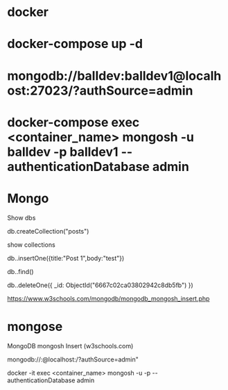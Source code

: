 # docker
# docker-compose up -d
# mongodb://balldev:balldev1@localhost:27023/?authSource=admin
# docker-compose exec <container_name> mongosh -u balldev -p balldev1 --authenticationDatabase admin

# Mongo

Show dbs

db.createCollection("posts")

show collections

db.<collectionsname>.insertOne({title:"Post 1",body:"test"})

db.<collectionsname>.find()

db.<collectionsname>.deleteOne({ _id: ObjectId("6667c02ca03802942c8db5fb") })

https://www.w3schools.com/mongodb/mongodb_mongosh_insert.php

# mongose
MongoDB mongosh Insert (w3schools.com)

mongodb://<USERNAME>:<PASSOWRD>@localhost:<PORT>/?authSource=admin"

docker -it exec <container_name> mongosh -u <USERNAME> -p <PASSOWRD> --authenticationDatabase admin